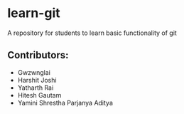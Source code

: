 # learn-git
A repository for students to learn basic functionality of git

## Contributors:
 - Gwzwnglai 
 - Harshit Joshi
 - Yatharth Rai
 - Hitesh Gautam
 - Yamini Shrestha
 Parjanya Aditya
 
